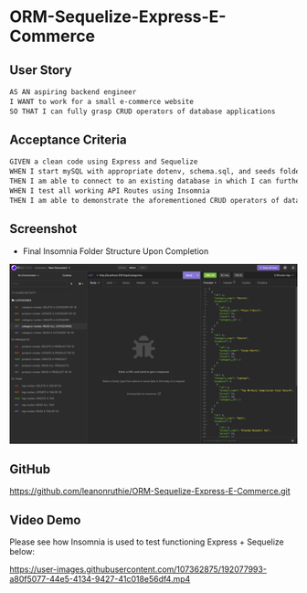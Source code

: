 # ORM-Sequelize-Express-E-Commerce

## User Story

```md
AS AN aspiring backend engineer
I WANT to work for a small e-commerce website 
SO THAT I can fully grasp CRUD operators of database applications
```

## Acceptance Criteria

```md
GIVEN a clean code using Express and Sequelize
WHEN I start mySQL with appropriate dotenv, schema.sql, and seeds folder
THEN I am able to connect to an existing database in which I can further CREATE, READ, UPDATE and DELETE existing data 
WHEN I test all working API Routes using Insomnia
THEN I am able to demonstrate the aforementioned CRUD operators of database applications
```

## Screenshot
* Final Insomnia Folder Structure Upon Completion
<img src="./Assets/Screen%20Shot%202022-09-22%20at%205.31.36%20PM.png">

## GitHub
<a href="https://github.com/leanonruthie/ORM-Sequelize-Express-E-Commerce.git">https://github.com/leanonruthie/ORM-Sequelize-Express-E-Commerce.git</a>

## Video Demo
Please see how Insomnia is used to test functioning Express + Sequelize below:


https://user-images.githubusercontent.com/107362875/192077993-a80f5077-44e5-4134-9427-41c018e56df4.mp4

